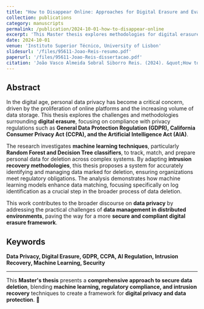 ```yaml
---
title: "How to Disappear Online: Approaches for Digital Erasure and Evaluation Methodologies"
collection: publications
category: manuscripts
permalink: /publication/2024-10-01-how-to-disappear-online
excerpt: 'This Master thesis explores methodologies for digital erasure, focusing on data privacy, compliance with GDPR, CCPA, and AI regulations, and the use of machine learning to facilitate secure data deletion.'
date: 2024-10-01
venue: 'Instituto Superior Técnico, University of Lisbon'
slidesurl: '/files/95611-Joao-Reis-resumo.pdf'
paperurl: '/files/95611-Joao-Reis-dissertacao.pdf'
citation: 'João Vasco Almeida Sobral Siborro Reis. (2024). &quot;How to Disappear Online: Approaches for Digital Erasure and Evaluation Methodologies.&quot; <i>Instituto Superior Técnico, University of Lisbon</i>.'
---
```


## Abstract

In the digital age, personal data privacy has become a critical concern, driven by the proliferation of online platforms and the increasing volume of data storage. This thesis explores the challenges and methodologies surrounding **digital erasure**, focusing on compliance with privacy regulations such as **General Data Protection Regulation (GDPR), California Consumer Privacy Act (CCPA), and the Artificial Intelligence Act (AIA)**.

The research investigates **machine learning techniques**, particularly **Random Forest and Decision Tree classifiers**, to track, match, and prepare personal data for deletion across complex systems. By adapting **intrusion recovery methodologies**, this thesis proposes a system for accurately identifying and managing data marked for deletion, ensuring organizations meet regulatory obligations. The analysis demonstrates how machine learning models enhance data matching, focusing specifically on log identification as a crucial step in the broader process of data deletion.

This work contributes to the broader discourse on **data privacy** by addressing the practical challenges of **data management in distributed environments**, paving the way for a more **secure and compliant digital erasure framework**.

## Keywords

**Data Privacy, Digital Erasure, GDPR, CCPA, AI Regulation, Intrusion Recovery, Machine Learning, Security**

---

This **Master's thesis** presents a **comprehensive approach to secure data deletion**, blending **machine learning, regulatory compliance, and intrusion recovery** techniques to create a framework for **digital privacy and data protection**. 🚀  
